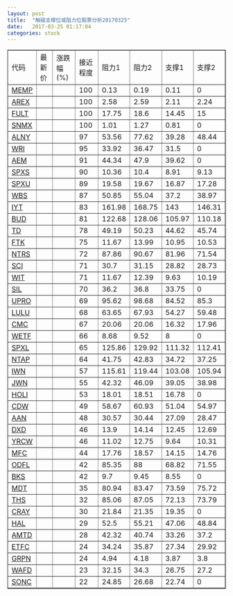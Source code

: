 ```yaml
---
layout: post
title:  "触碰支撑位或阻力位股票分析20170325"
date:   2017-03-25 01:17:04
categories: stock
---
```

<script type="text/javascript">
var stockList = []
stockList.push('gb_memp');
stockList.push('gb_arex');
stockList.push('gb_fult');
stockList.push('gb_snmx');
stockList.push('gb_alny');
stockList.push('gb_wri');
stockList.push('gb_aem');
stockList.push('gb_spxs');
stockList.push('gb_spxu');
stockList.push('gb_wbs');
stockList.push('gb_iyt');
stockList.push('gb_bud');
stockList.push('gb_td');
stockList.push('gb_ftk');
stockList.push('gb_ntrs');
stockList.push('gb_sci');
stockList.push('gb_wit');
stockList.push('gb_sil');
stockList.push('gb_upro');
stockList.push('gb_lulu');
stockList.push('gb_cmc');
stockList.push('gb_wetf');
stockList.push('gb_spxl');
stockList.push('gb_ntap');
stockList.push('gb_iwn');
stockList.push('gb_jwn');
stockList.push('gb_holi');
stockList.push('gb_cdw');
stockList.push('gb_aan');
stockList.push('gb_dxd');
stockList.push('gb_yrcw');
stockList.push('gb_mfc');
stockList.push('gb_odfl');
stockList.push('gb_bks');
stockList.push('gb_mdt');
stockList.push('gb_ths');
stockList.push('gb_cray');
stockList.push('gb_hal');
stockList.push('gb_amtd');
stockList.push('gb_etfc');
stockList.push('gb_grpn');
stockList.push('gb_wafd');
stockList.push('gb_sonc');
</script>
<table border="1">
 <tr>
 <td>代码</td>
 <td>最新价</td>
 <td>涨跌幅(%)</td>
 <td>接近程度</td>
 <td>阻力1</td>
 <td>阻力2</td>
 <td>支撑1</td>
 <td>支撑2</td>
</tr>
  <tr id="memp" class="red">
  <td><a href="http://stock.finance.sina.com.cn/usstock/quotes/MEMP.html" target="_blank">MEMP</a></td><td></td><td></td><td>100</td><td>0.13</td><td>0.19</td><td>0.11</td><td>0</td></tr>
  <tr id="arex" class="green">
  <td><a href="http://stock.finance.sina.com.cn/usstock/quotes/AREX.html" target="_blank">AREX</a></td><td></td><td></td><td>100</td><td>2.58</td><td>2.59</td><td>2.11</td><td>2.24</td></tr>
  <tr id="fult" class="red">
  <td><a href="http://stock.finance.sina.com.cn/usstock/quotes/FULT.html" target="_blank">FULT</a></td><td></td><td></td><td>100</td><td>17.75</td><td>18.6</td><td>14.45</td><td>15</td></tr>
  <tr id="snmx" class="red">
  <td><a href="http://stock.finance.sina.com.cn/usstock/quotes/SNMX.html" target="_blank">SNMX</a></td><td></td><td></td><td>100</td><td>1.01</td><td>1.27</td><td>0.81</td><td>0</td></tr>
  <tr id="alny" class="red">
  <td><a href="http://stock.finance.sina.com.cn/usstock/quotes/ALNY.html" target="_blank">ALNY</a></td><td></td><td></td><td>97</td><td>53.56</td><td>77.62</td><td>39.28</td><td>48.44</td></tr>
  <tr id="wri" class="red">
  <td><a href="http://stock.finance.sina.com.cn/usstock/quotes/WRI.html" target="_blank">WRI</a></td><td></td><td></td><td>95</td><td>33.92</td><td>36.47</td><td>31.5</td><td>0</td></tr>
  <tr id="aem" class="red">
  <td><a href="http://stock.finance.sina.com.cn/usstock/quotes/AEM.html" target="_blank">AEM</a></td><td></td><td></td><td>91</td><td>44.34</td><td>47.9</td><td>39.62</td><td>0</td></tr>
  <tr id="spxs" class="green">
  <td><a href="http://stock.finance.sina.com.cn/usstock/quotes/SPXS.html" target="_blank">SPXS</a></td><td></td><td></td><td>90</td><td>10.36</td><td>10.4</td><td>8.91</td><td>9.13</td></tr>
  <tr id="spxu" class="green">
  <td><a href="http://stock.finance.sina.com.cn/usstock/quotes/SPXU.html" target="_blank">SPXU</a></td><td></td><td></td><td>89</td><td>19.58</td><td>19.67</td><td>16.87</td><td>17.28</td></tr>
  <tr id="wbs" class="red">
  <td><a href="http://stock.finance.sina.com.cn/usstock/quotes/WBS.html" target="_blank">WBS</a></td><td></td><td></td><td>87</td><td>50.85</td><td>55.04</td><td>37.2</td><td>38.97</td></tr>
  <tr id="iyt" class="red">
  <td><a href="http://stock.finance.sina.com.cn/usstock/quotes/IYT.html" target="_blank">IYT</a></td><td></td><td></td><td>83</td><td>161.98</td><td>168.75</td><td>143</td><td>146.31</td></tr>
  <tr id="bud" class="green">
  <td><a href="http://stock.finance.sina.com.cn/usstock/quotes/BUD.html" target="_blank">BUD</a></td><td></td><td></td><td>81</td><td>122.68</td><td>128.06</td><td>105.97</td><td>110.18</td></tr>
  <tr id="td" class="red">
  <td><a href="http://stock.finance.sina.com.cn/usstock/quotes/TD.html" target="_blank">TD</a></td><td></td><td></td><td>78</td><td>49.19</td><td>50.23</td><td>44.62</td><td>45.74</td></tr>
  <tr id="ftk" class="red">
  <td><a href="http://stock.finance.sina.com.cn/usstock/quotes/FTK.html" target="_blank">FTK</a></td><td></td><td></td><td>75</td><td>11.67</td><td>13.99</td><td>10.95</td><td>10.53</td></tr>
  <tr id="ntrs" class="red">
  <td><a href="http://stock.finance.sina.com.cn/usstock/quotes/NTRS.html" target="_blank">NTRS</a></td><td></td><td></td><td>72</td><td>87.86</td><td>90.67</td><td>81.96</td><td>71.54</td></tr>
  <tr id="sci" class="red">
  <td><a href="http://stock.finance.sina.com.cn/usstock/quotes/SCI.html" target="_blank">SCI</a></td><td></td><td></td><td>71</td><td>30.7</td><td>31.15</td><td>28.82</td><td>28.73</td></tr>
  <tr id="wit" class="green">
  <td><a href="http://stock.finance.sina.com.cn/usstock/quotes/WIT.html" target="_blank">WIT</a></td><td></td><td></td><td>71</td><td>11.67</td><td>12.39</td><td>9.63</td><td>10.19</td></tr>
  <tr id="sil" class="red">
  <td><a href="http://stock.finance.sina.com.cn/usstock/quotes/SIL.html" target="_blank">SIL</a></td><td></td><td></td><td>70</td><td>36.2</td><td>36.8</td><td>33.75</td><td>0</td></tr>
  <tr id="upro" class="red">
  <td><a href="http://stock.finance.sina.com.cn/usstock/quotes/UPRO.html" target="_blank">UPRO</a></td><td></td><td></td><td>69</td><td>95.62</td><td>98.68</td><td>84.52</td><td>85.3</td></tr>
  <tr id="lulu" class="green">
  <td><a href="http://stock.finance.sina.com.cn/usstock/quotes/LULU.html" target="_blank">LULU</a></td><td></td><td></td><td>68</td><td>63.65</td><td>67.93</td><td>54.27</td><td>59.48</td></tr>
  <tr id="cmc" class="green">
  <td><a href="http://stock.finance.sina.com.cn/usstock/quotes/CMC.html" target="_blank">CMC</a></td><td></td><td></td><td>67</td><td>20.06</td><td>20.06</td><td>16.32</td><td>17.96</td></tr>
  <tr id="wetf" class="red">
  <td><a href="http://stock.finance.sina.com.cn/usstock/quotes/WETF.html" target="_blank">WETF</a></td><td></td><td></td><td>66</td><td>8.68</td><td>9.52</td><td>8</td><td>0</td></tr>
  <tr id="spxl" class="red">
  <td><a href="http://stock.finance.sina.com.cn/usstock/quotes/SPXL.html" target="_blank">SPXL</a></td><td></td><td></td><td>65</td><td>125.86</td><td>129.92</td><td>111.32</td><td>112.41</td></tr>
  <tr id="ntap" class="red">
  <td><a href="http://stock.finance.sina.com.cn/usstock/quotes/NTAP.html" target="_blank">NTAP</a></td><td></td><td></td><td>64</td><td>41.75</td><td>42.83</td><td>34.72</td><td>37.25</td></tr>
  <tr id="iwn" class="red">
  <td><a href="http://stock.finance.sina.com.cn/usstock/quotes/IWN.html" target="_blank">IWN</a></td><td></td><td></td><td>57</td><td>115.61</td><td>119.44</td><td>103.08</td><td>105.94</td></tr>
  <tr id="jwn" class="red">
  <td><a href="http://stock.finance.sina.com.cn/usstock/quotes/JWN.html" target="_blank">JWN</a></td><td></td><td></td><td>55</td><td>42.32</td><td>46.09</td><td>39.05</td><td>38.98</td></tr>
  <tr id="holi" class="green">
  <td><a href="http://stock.finance.sina.com.cn/usstock/quotes/HOLI.html" target="_blank">HOLI</a></td><td></td><td></td><td>53</td><td>18.01</td><td>18.51</td><td>16.78</td><td>0</td></tr>
  <tr id="cdw" class="red">
  <td><a href="http://stock.finance.sina.com.cn/usstock/quotes/CDW.html" target="_blank">CDW</a></td><td></td><td></td><td>49</td><td>58.67</td><td>60.93</td><td>51.04</td><td>54.97</td></tr>
  <tr id="aan" class="green">
  <td><a href="http://stock.finance.sina.com.cn/usstock/quotes/AAN.html" target="_blank">AAN</a></td><td></td><td></td><td>48</td><td>30.57</td><td>30.44</td><td>27.09</td><td>28.47</td></tr>
  <tr id="dxd" class="green">
  <td><a href="http://stock.finance.sina.com.cn/usstock/quotes/DXD.html" target="_blank">DXD</a></td><td></td><td></td><td>46</td><td>13.9</td><td>14.14</td><td>12.45</td><td>12.69</td></tr>
  <tr id="yrcw" class="red">
  <td><a href="http://stock.finance.sina.com.cn/usstock/quotes/YRCW.html" target="_blank">YRCW</a></td><td></td><td></td><td>46</td><td>11.02</td><td>12.75</td><td>9.64</td><td>10.31</td></tr>
  <tr id="mfc" class="red">
  <td><a href="http://stock.finance.sina.com.cn/usstock/quotes/MFC.html" target="_blank">MFC</a></td><td></td><td></td><td>44</td><td>17.76</td><td>18.57</td><td>14.15</td><td>14.76</td></tr>
  <tr id="odfl" class="red">
  <td><a href="http://stock.finance.sina.com.cn/usstock/quotes/ODFL.html" target="_blank">ODFL</a></td><td></td><td></td><td>42</td><td>85.35</td><td>88</td><td>68.82</td><td>71.55</td></tr>
  <tr id="bks" class="green">
  <td><a href="http://stock.finance.sina.com.cn/usstock/quotes/BKS.html" target="_blank">BKS</a></td><td></td><td></td><td>42</td><td>9.7</td><td>9.45</td><td>8.55</td><td>0</td></tr>
  <tr id="mdt" class="green">
  <td><a href="http://stock.finance.sina.com.cn/usstock/quotes/MDT.html" target="_blank">MDT</a></td><td></td><td></td><td>35</td><td>80.94</td><td>83.47</td><td>73.59</td><td>75.72</td></tr>
  <tr id="ths" class="red">
  <td><a href="http://stock.finance.sina.com.cn/usstock/quotes/THS.html" target="_blank">THS</a></td><td></td><td></td><td>32</td><td>85.06</td><td>87.05</td><td>72.13</td><td>73.79</td></tr>
  <tr id="cray" class="red">
  <td><a href="http://stock.finance.sina.com.cn/usstock/quotes/CRAY.html" target="_blank">CRAY</a></td><td></td><td></td><td>30</td><td>21.84</td><td>21.35</td><td>19.35</td><td>0</td></tr>
  <tr id="hal" class="green">
  <td><a href="http://stock.finance.sina.com.cn/usstock/quotes/HAL.html" target="_blank">HAL</a></td><td></td><td></td><td>29</td><td>52.5</td><td>55.21</td><td>47.06</td><td>48.84</td></tr>
  <tr id="amtd" class="green">
  <td><a href="http://stock.finance.sina.com.cn/usstock/quotes/AMTD.html" target="_blank">AMTD</a></td><td></td><td></td><td>28</td><td>42.32</td><td>40.74</td><td>33.26</td><td>37.2</td></tr>
  <tr id="etfc" class="red">
  <td><a href="http://stock.finance.sina.com.cn/usstock/quotes/ETFC.html" target="_blank">ETFC</a></td><td></td><td></td><td>24</td><td>34.24</td><td>35.87</td><td>27.34</td><td>29.92</td></tr>
  <tr id="grpn" class="green">
  <td><a href="http://stock.finance.sina.com.cn/usstock/quotes/GRPN.html" target="_blank">GRPN</a></td><td></td><td></td><td>24</td><td>4.94</td><td>4.18</td><td>3.87</td><td>3.8</td></tr>
  <tr id="wafd" class="red">
  <td><a href="http://stock.finance.sina.com.cn/usstock/quotes/WAFD.html" target="_blank">WAFD</a></td><td></td><td></td><td>23</td><td>32.15</td><td>34.3</td><td>26.75</td><td>27.2</td></tr>
  <tr id="sonc" class="green">
  <td><a href="http://stock.finance.sina.com.cn/usstock/quotes/SONC.html" target="_blank">SONC</a></td><td></td><td></td><td>22</td><td>24.85</td><td>26.68</td><td>22.74</td><td>0</td></tr>
</table>
